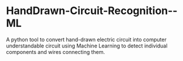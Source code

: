 # HandDrawn-Circuit-Recognition--ML
A python tool to convert hand-drawn electric circuit into computer understandable circuit using Machine Learning to detect individual components and wires connecting them.
